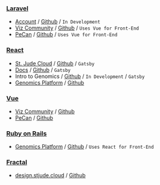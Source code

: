 
### [Laravel](https://laravel.com/)
  * [Account](http://account.stjude.cloud) / [Github](https://github.com/stjudecloud/account) / `In Development`
  * [Viz Community](https://viz.stjude.cloud) / [Github](https://github.com/stjude/viz) / `Uses Vue for Front-End`
  * [PeCan](https://pecan.stjude.cloud) / [Github](https://github.com/stjude/pecan) / `Uses Vue for Front-End`

### [React](https://reactjs.org/)

  * [St. Jude Cloud](https://stjude.cloud) / [Github](https://github.com/stjude/stjude.cloud) / `Gatsby`
  * [Docs](https://university.stjude.cloud/docs) / [Github](https://github.com/stjudecloud/university) / `Gatsby`
  * Intro to Genomics / [Github](https://github.com/stjude/introduction-to-genomics-for-engineers) / `In Development` / `Gatsby`
  * [Genomics Platform](https://platform.stjude.cloud) / [Github](https://github.com/stjude/genomics-platform)

### [Vue](https://vuejs.org/)
  * [Viz Community](https://viz.stjude.cloud) / [Github](https://github.com/stjude/viz)
  * [PeCan](https://pecan.stjude.cloud) / [Github](https://github.com/stjude/pecan) 

### [Ruby on Rails](https://rubyonrails.org/)
  * [Genomics Platform](https://platform.stjude.cloud) / [Github](https://github.com/stjude/genomics-platform) / `Uses React for Front-End`

### [Fractal](https://fractal.build/)
  * [design.stjude.cloud](https://design.stjude.cloud) / [Github](https://github.com/stjudecloud/theme)
